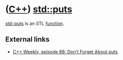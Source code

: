 # ([C++](Cpp.md)) [std::puts](CppStdPuts.md)

[std::puts](CppStdPuts.md) is an STL [function](CppFunction.md).

## External links

 * [C++ Weekly, episode 88: Don't Forget About puts](https://www.youtube.com/watch?v=VZTVmKOXLVU)